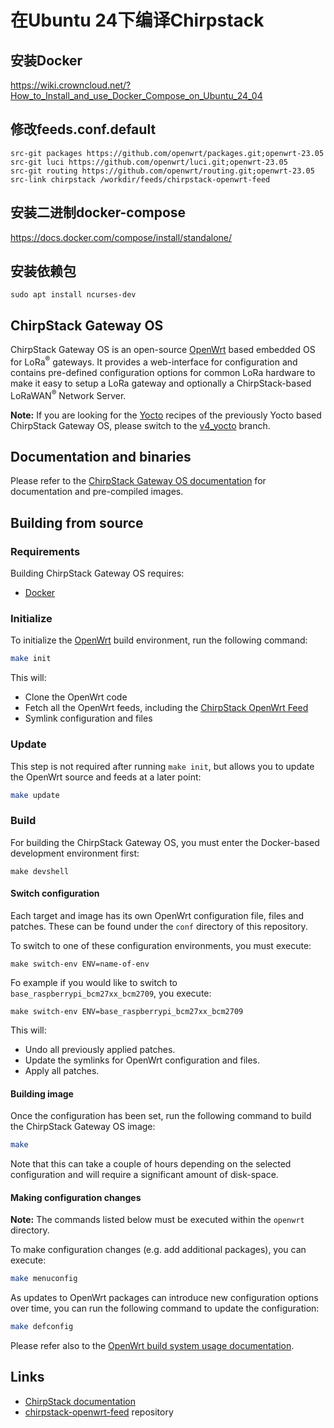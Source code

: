 # 在Ubuntu 24下编译Chirpstack
## 安装Docker
https://wiki.crowncloud.net/?How_to_Install_and_use_Docker_Compose_on_Ubuntu_24_04

## 修改feeds.conf.default
```
src-git packages https://github.com/openwrt/packages.git;openwrt-23.05
src-git luci https://github.com/openwrt/luci.git;openwrt-23.05
src-git routing https://github.com/openwrt/routing.git;openwrt-23.05
src-link chirpstack /workdir/feeds/chirpstack-openwrt-feed
```
## 安装二进制docker-compose
https://docs.docker.com/compose/install/standalone/

## 安装依赖包
```
sudo apt install ncurses-dev

```

## ChirpStack Gateway OS

ChirpStack Gateway OS is an open-source [OpenWrt](https://openwrt.org/) based
embedded OS for LoRa<sup>&reg;</sup> gateways. It provides a web-interface for
configuration and contains pre-defined configuration options for common
LoRa hardware to make it easy to setup a LoRa gateway and optionally a
ChirpStack-based LoRaWAN<sup>&reg;</sup> Network Server.

**Note:** If you are looking for the [Yocto](https://www.yoctoproject.org/)
recipes of the previously Yocto based ChirpStack Gateway OS, please switch to
the [v4_yocto](https://github.com/chirpstack/chirpstack-gateway-os/tree/v4_yocto)
branch.

## Documentation and binaries

Please refer to the [ChirpStack Gateway OS documentation](https://www.chirpstack.io/docs/chirpstack-gateway-os/)
for documentation and pre-compiled images.

## Building from source

### Requirements

Building ChirpStack Gateway OS requires:

* [Docker](https://www.docker.com/)

### Initialize

To initialize the [OpenWrt](https://openwrt.org/) build environment, run the
following command:

```bash
make init
```

This will:

* Clone the OpenWrt code
* Fetch all the OpenWrt feeds, including the [ChirpStack OpenWrt Feed](https://github.com/chirpstack/chirpstack-openwrt-feed)
* Symlink configuration and files

### Update

This step is not required after running `make init`, but allows you to update
the OpenWrt source and feeds at a later point:

```bash
make update
```

### Build

For building the ChirpStack Gateway OS, you must enter the Docker-based
development environment first:

```
make devshell
```

#### Switch configuration

Each target and image has its own OpenWrt configuration file, files and
patches. These can be found under the `conf` directory of this repository.

To switch to one of these configuration environments, you must execute:

```
make switch-env ENV=name-of-env
```

Fo example if you would like to switch to `base_raspberrypi_bcm27xx_bcm2709`,
you execute:

```
make switch-env ENV=base_raspberrypi_bcm27xx_bcm2709
```

This will:

* Undo all previously applied patches.
* Update the symlinks for OpenWrt configuration and files.
* Apply all patches. 

#### Building image

Once the configuration has been set, run the following command to build the
ChirpStack Gateway OS image:

```bash
make
```

Note that this can take a couple of hours depending on the selected
configuration and will require a significant amount of disk-space.

#### Making configuration changes

**Note:** The commands listed below must be executed within the `openwrt`
directory.

To make configuration changes (e.g. add additional packages), you can execute:

```bash
make menuconfig
```

As updates to OpenWrt packages can introduce new configuration options over
time, you can run the following command to update the configuration:

```bash
make defconfig
```

Please refer also to the [OpenWrt build system usage documentation](https://openwrt.org/docs/guide-developer/toolchain/use-buildsystem).

## Links

* [ChirpStack documentation](https://www.chirpstack.io/)
* [chirpstack-openwrt-feed](https://github.com/chirpstack/chirpstack-openwrt-feed) repository
